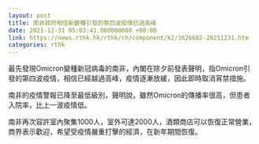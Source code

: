 ```yaml
---
layout: post
title: 南非政府相信新變種引發的第四波疫情已過高峰
date: 2021-12-31 05:03:41.000000000 +08:00
link: https://news.rthk.hk/rthk/ch/component/k2/1626682-20211231.htm
categories: rthk
---
```


最先發現Omicron變種新冠病毒的南非，內閣在除夕前發表聲明，指Omicron引發的第四波疫情，相信已經越過高峰，疫情逐漸放緩，因此即時取消宵禁措施。

南非的疫情警報已降至最低級別，聲明說，雖然Omicron的傳播率很高，但患者入院率，比上一波疫情低。

南非再次容許室內聚集1000人，室外可達2000人，酒類商店可以恢復正常營業，商界表示歡迎，希望受疫情嚴重打擊的經濟，在新年期間恢復。
